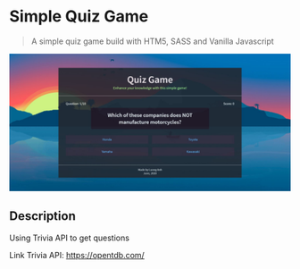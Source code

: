 # Simple Quiz Game

> A simple quiz game build with HTM5, SASS and Vanilla Javascript

![Screenshot](./imgs/show.jpg?raw=true 'Title')

## Description

Using Trivia API to get questions

Link Trivia API: https://opentdb.com/
